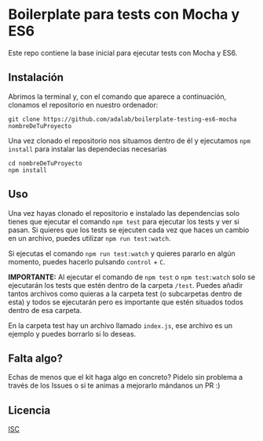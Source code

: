 # Boilerplate para tests con Mocha y ES6

Este repo contiene la base inicial para ejecutar tests con Mocha y ES6.


## Instalación

Abrimos la terminal y, con el comando que aparece a continuación, clonamos el repositorio en nuestro ordenador:

```
git clone https://github.com/adalab/boilerplate-testing-es6-mocha nombreDeTuProyecto
```

Una vez clonado el repositorio nos situamos dentro de él y ejecutamos `npm install` para instalar las dependecias necesarias

```
cd nombreDeTuProyecto
npm install
```


## Uso

Una vez hayas clonado el repositorio e instalado las dependencias solo tienes que ejecutar el comando `npm test` para ejecutar los tests y ver si pasan. Si quieres que los tests se ejecuten cada vez que haces un cambio en un archivo, puedes utilizar `npm run test:watch`.

Si ejecutas el comando `npm run test:watch` y quieres pararlo en algún momento, puedes hacerlo pulsando `control` + `C`.

**IMPORTANTE:** Al ejecutar el comando de `npm test` o `npm test:watch` solo se ejecutarán los tests que estén dentro de la carpeta `/test`. Puedes añadir tantos archivos como quieras a la carpeta test (o subcarpetas dentro de esta) y todos se ejecutarán pero es importante que estén situados todos dentro de esa carpeta.

En la carpeta test hay un archivo llamado `index.js`, ese archivo es un ejemplo y puedes borrarlo si lo deseas.


## Falta algo?

Echas de menos que el kit haga algo en concreto? Pidelo sin problema a través de los Issues o si te animas a mejorarlo mándanos un PR :)


## Licencia

[ISC](https://github.com/adalab/boilerplate-testing-es6-mocha/blob/master/LICENSE)
